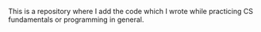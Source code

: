 This is a repository where I add the code which I wrote while practicing CS fundamentals or programming in general.
